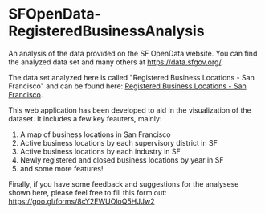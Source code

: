 # SFOpenData-RegisteredBusinessAnalysis
An analysis of the data provided on the SF OpenData website. You can find the analyzed data set and many others at https://data.sfgov.org/.

The data set analyzed here is called "Registered Business Locations - San Francisco" and can be found here: [Registered Business Locations - San Francisco](https://data.sfgov.org/Economy-and-Community/Registered-Business-Locations-San-Francisco/g8m3-pdis "Registered Business Locations").

This web application has been developed to aid in the visualization of the dataset. It includes a few key feauters, mainly:

1. A map of business locations in San Francisco
2. Active business locations by each supervisory district in SF
3. Active business locations by each industry in SF
4. Newly registered and closed business locations by year in SF
5. and some more features!

Finally, if you have some feedback and suggestions for the analysese shown here, please feel free to fill this form out: https://goo.gl/forms/8cY2EWUOloQ5HJJw2 
